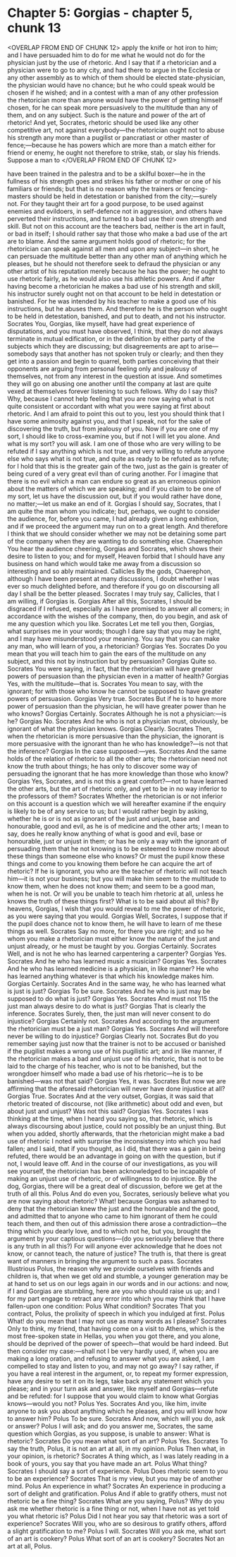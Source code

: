 # Chapter 5: Gorgias - chapter 5, chunk 13

<OVERLAP FROM END OF CHUNK 12>
apply the knife or hot iron to him; and I have persuaded him to do for me what he would not do for the physician just by the use of rhetoric. And I say that if a rhetorician and a physician were to go to any city, and had there to argue in the Ecclesia or any other assembly as to which of them should be elected state-physician, the physician would have no chance; but he who could speak would be chosen if he wished; and in a contest with a man of any other profession the rhetorician more than anyone would have the power of getting himself chosen, for he can speak more persuasively to the multitude than any of them, and on any subject. Such is the nature and power of the art of rhetoric! And yet, Socrates, rhetoric should be used like any other competitive art, not against everybody⁠—the rhetorician ought not to abuse his strength any more than a pugilist or pancratiast or other master of fence;⁠—because he has powers which are more than a match either for friend or enemy, he ought not therefore to strike, stab, or slay his friends. Suppose a man to
</OVERLAP FROM END OF CHUNK 12>

have been trained in the palestra and to be a skilful boxer⁠—he in the fullness of his strength goes and strikes his father or mother or one of his familiars or friends; but that is no reason why the trainers or fencing-masters should be held in detestation or banished from the city;⁠—surely not. For they taught their art for a good purpose, to be used against enemies and evildoers, in self-defence not in aggression, and others have perverted their instructions, and turned to a bad use their own strength and skill. But not on this account are the teachers bad, neither is the art in fault, or bad in itself; I should rather say that those who make a bad use of the art are to blame. And the same argument holds good of rhetoric; for the rhetorician can speak against all men and upon any subject⁠—in short, he can persuade the multitude better than any other man of anything which he pleases, but he should not therefore seek to defraud the physician or any other artist of his reputation merely because he has the power; he ought to use rhetoric fairly, as he would also use his athletic powers. And if after having become a rhetorician he makes a bad use of his strength and skill, his instructor surely ought not on that account to be held in detestation or banished. For he was intended by his teacher to make a good use of his instructions, but he abuses them. And therefore he is the person who ought to be held in detestation, banished, and put to death, and not his instructor. Socrates You, Gorgias, like myself, have had great experience of disputations, and you must have observed, I think, that they do not always terminate in mutual edification, or in the definition by either party of the subjects which they are discussing; but disagreements are apt to arise⁠—somebody says that another has not spoken truly or clearly; and then they get into a passion and begin to quarrel, both parties conceiving that their opponents are arguing from personal feeling only and jealousy of themselves, not from any interest in the question at issue. And sometimes they will go on abusing one another until the company at last are quite vexed at themselves forever listening to such fellows. Why do I say this? Why, because I cannot help feeling that you are now saying what is not quite consistent or accordant with what you were saying at first about rhetoric. And I am afraid to point this out to you, lest you should think that I have some animosity against you, and that I speak, not for the sake of discovering the truth, but from jealousy of you. Now if you are one of my sort, I should like to cross-examine you, but if not I will let you alone. And what is my sort? you will ask. I am one of those who are very willing to be refuted if I say anything which is not true, and very willing to refute anyone else who says what is not true, and quite as ready to be refuted as to refute; for I hold that this is the greater gain of the two, just as the gain is greater of being cured of a very great evil than of curing another. For I imagine that there is no evil which a man can endure so great as an erroneous opinion about the matters of which we are speaking; and if you claim to be one of my sort, let us have the discussion out, but if you would rather have done, no matter;⁠—let us make an end of it. Gorgias I should say, Socrates, that I am quite the man whom you indicate; but, perhaps, we ought to consider the audience, for, before you came, I had already given a long exhibition, and if we proceed the argument may run on to a great length. And therefore I think that we should consider whether we may not be detaining some part of the company when they are wanting to do something else. Chaerephon You hear the audience cheering, Gorgias and Socrates, which shows their desire to listen to you; and for myself, Heaven forbid that I should have any business on hand which would take me away from a discussion so interesting and so ably maintained. Callicles By the gods, Chaerephon, although I have been present at many discussions, I doubt whether I was ever so much delighted before, and therefore if you go on discoursing all day I shall be the better pleased. Socrates I may truly say, Callicles, that I am willing, if Gorgias is. Gorgias After all this, Socrates, I should be disgraced if I refused, especially as I have promised to answer all comers; in accordance with the wishes of the company, then, do you begin, and ask of me any question which you like. Socrates Let me tell you then, Gorgias, what surprises me in your words; though I dare say that you may be right, and I may have misunderstood your meaning. You say that you can make any man, who will learn of you, a rhetorician? Gorgias Yes. Socrates Do you mean that you will teach him to gain the ears of the multitude on any subject, and this not by instruction but by persuasion? Gorgias Quite so. Socrates You were saying, in fact, that the rhetorician will have greater powers of persuasion than the physician even in a matter of health? Gorgias Yes, with the multitude⁠—that is. Socrates You mean to say, with the ignorant; for with those who know he cannot be supposed to have greater powers of persuasion. Gorgias Very true. Socrates But if he is to have more power of persuasion than the physician, he will have greater power than he who knows? Gorgias Certainly. Socrates Although he is not a physician:⁠—is he? Gorgias No. Socrates And he who is not a physician must, obviously, be ignorant of what the physician knows. Gorgias Clearly. Socrates Then, when the rhetorician is more persuasive than the physician, the ignorant is more persuasive with the ignorant than he who has knowledge?⁠—is not that the inference? Gorgias In the case supposed:⁠—yes. Socrates And the same holds of the relation of rhetoric to all the other arts; the rhetorician need not know the truth about things; he has only to discover some way of persuading the ignorant that he has more knowledge than those who know? Gorgias Yes, Socrates, and is not this a great comfort?⁠—not to have learned the other arts, but the art of rhetoric only, and yet to be in no way inferior to the professors of them? Socrates Whether the rhetorician is or not inferior on this account is a question which we will hereafter examine if the enquiry is likely to be of any service to us; but I would rather begin by asking, whether he is or is not as ignorant of the just and unjust, base and honourable, good and evil, as he is of medicine and the other arts; I mean to say, does he really know anything of what is good and evil, base or honourable, just or unjust in them; or has he only a way with the ignorant of persuading them that he not knowing is to be esteemed to know more about these things than someone else who knows? Or must the pupil know these things and come to you knowing them before he can acquire the art of rhetoric? If he is ignorant, you who are the teacher of rhetoric will not teach him⁠—it is not your business; but you will make him seem to the multitude to know them, when he does not know them; and seem to be a good man, when he is not. Or will you be unable to teach him rhetoric at all, unless he knows the truth of these things first? What is to be said about all this? By heavens, Gorgias, I wish that you would reveal to me the power of rhetoric, as you were saying that you would. Gorgias Well, Socrates, I suppose that if the pupil does chance not to know them, he will have to learn of me these things as well. Socrates Say no more, for there you are right; and so he whom you make a rhetorician must either know the nature of the just and unjust already, or he must be taught by you. Gorgias Certainly. Socrates Well, and is not he who has learned carpentering a carpenter? Gorgias Yes. Socrates And he who has learned music a musician? Gorgias Yes. Socrates And he who has learned medicine is a physician, in like manner? He who has learned anything whatever is that which his knowledge makes him. Gorgias Certainly. Socrates And in the same way, he who has learned what is just is just? Gorgias To be sure. Socrates And he who is just may be supposed to do what is just? Gorgias Yes. Socrates And must not 115 the just man always desire to do what is just? Gorgias That is clearly the inference. Socrates Surely, then, the just man will never consent to do injustice? Gorgias Certainly not. Socrates And according to the argument the rhetorician must be a just man? Gorgias Yes. Socrates And will therefore never be willing to do injustice? Gorgias Clearly not. Socrates But do you remember saying just now that the trainer is not to be accused or banished if the pugilist makes a wrong use of his pugilistic art; and in like manner, if the rhetorician makes a bad and unjust use of his rhetoric, that is not to be laid to the charge of his teacher, who is not to be banished, but the wrongdoer himself who made a bad use of his rhetoric⁠—he is to be banished⁠—was not that said? Gorgias Yes, it was. Socrates But now we are affirming that the aforesaid rhetorician will never have done injustice at all? Gorgias True. Socrates And at the very outset, Gorgias, it was said that rhetoric treated of discourse, not (like arithmetic) about odd and even, but about just and unjust? Was not this said? Gorgias Yes. Socrates I was thinking at the time, when I heard you saying so, that rhetoric, which is always discoursing about justice, could not possibly be an unjust thing. But when you added, shortly afterwards, that the rhetorician might make a bad use of rhetoric I noted with surprise the inconsistency into which you had fallen; and I said, that if you thought, as I did, that there was a gain in being refuted, there would be an advantage in going on with the question, but if not, I would leave off. And in the course of our investigations, as you will see yourself, the rhetorician has been acknowledged to be incapable of making an unjust use of rhetoric, or of willingness to do injustice. By the dog, Gorgias, there will be a great deal of discussion, before we get at the truth of all this. Polus And do even you, Socrates, seriously believe what you are now saying about rhetoric? What! because Gorgias was ashamed to deny that the rhetorician knew the just and the honourable and the good, and admitted that to anyone who came to him ignorant of them he could teach them, and then out of this admission there arose a contradiction⁠—the thing which you dearly love, and to which not he, but you, brought the argument by your captious questions⁠—(do you seriously believe that there is any truth in all this?) For will anyone ever acknowledge that he does not know, or cannot teach, the nature of justice? The truth is, that there is great want of manners in bringing the argument to such a pass. Socrates Illustrious Polus, the reason why we provide ourselves with friends and children is, that when we get old and stumble, a younger generation may be at hand to set us on our legs again in our words and in our actions: and now, if I and Gorgias are stumbling, here are you who should raise us up; and I for my part engage to retract any error into which you may think that I have fallen-upon one condition: Polus What condition? Socrates That you contract, Polus, the prolixity of speech in which you indulged at first. Polus What! do you mean that I may not use as many words as I please? Socrates Only to think, my friend, that having come on a visit to Athens, which is the most free-spoken state in Hellas, you when you got there, and you alone, should be deprived of the power of speech⁠—that would be hard indeed. But then consider my case:⁠—shall not I be very hardly used, if, when you are making a long oration, and refusing to answer what you are asked, I am compelled to stay and listen to you, and may not go away? I say rather, if you have a real interest in the argument, or, to repeat my former expression, have any desire to set it on its legs, take back any statement which you please; and in your turn ask and answer, like myself and Gorgias⁠—refute and be refuted: for I suppose that you would claim to know what Gorgias knows⁠—would you not? Polus Yes. Socrates And you, like him, invite anyone to ask you about anything which he pleases, and you will know how to answer him? Polus To be sure. Socrates And now, which will you do, ask or answer? Polus I will ask; and do you answer me, Socrates, the same question which Gorgias, as you suppose, is unable to answer: What is rhetoric? Socrates Do you mean what sort of an art? Polus Yes. Socrates To say the truth, Polus, it is not an art at all, in my opinion. Polus Then what, in your opinion, is rhetoric? Socrates A thing which, as I was lately reading in a book of yours, you say that you have made an art. Polus What thing? Socrates I should say a sort of experience. Polus Does rhetoric seem to you to be an experience? Socrates That is my view, but you may be of another mind. Polus An experience in what? Socrates An experience in producing a sort of delight and gratification. Polus And if able to gratify others, must not rhetoric be a fine thing? Socrates What are you saying, Polus? Why do you ask me whether rhetoric is a fine thing or not, when I have not as yet told you what rhetoric is? Polus Did I not hear you say that rhetoric was a sort of experience? Socrates Will you, who are so desirous to gratify others, afford a slight gratification to me? Polus I will. Socrates Will you ask me, what sort of an art is cookery? Polus What sort of an art is cookery? Socrates Not an art at all, Polus.